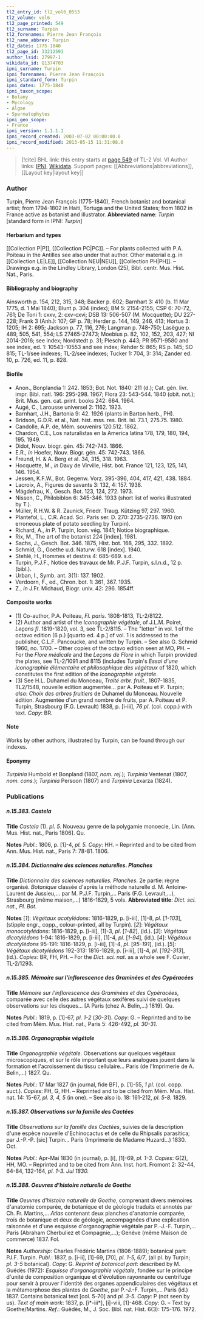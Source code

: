```yaml
---
tl2_entry_id: tl2_vol6_0553
tl2_volume: vol6
tl2_page_printed: 549
tl2_surname: Turpin
tl2_forenames: Pierre Jean François
tl2_name_abbrev: Turpin
tl2_dates: 1775-1840
tl2_page_id: 33212591
author_lsid: 27997-1
wikidata_id: Q1374703
ipni_surname: Turpin
ipni_forenames: Pierre Jean François
ipni_standard_form: Turpin
ipni_dates: 1775-1840
ipni_taxon_scope: 
- Botany
- Mycology
- Algae
- Spermatophytes
ipni_geo_scope: 
- France
ipni_version: 1.1.1.1
ipni_record_created: 2003-07-02 00:00:00.0
ipni_record_modified: 2013-05-15 11:31:08.0
---
```


> [!cite] BHL link: this entry starts at [page 549](https://www.biodiversitylibrary.org/page/33212591) of TL-2 Vol. VI
> Author links: [IPNI](https://www.ipni.org/a/27997-1), [Wikidata](https://www.wikidata.org/wiki/Q1374703). Support pages: [[Abbreviations|abbreviations]], [[Layout key|layout key]]

### Author

Turpin, Pierre Jean François (1775-1840), French botanist and botanical artist; from 1794-1802 in Haiti, Tortuga and the United States; from 1802 in France active as botanist and illustrator. 
**Abbreviated name**: *Turpin* \[standard form in IPNI: *Turpin*\]

#### Herbarium and types

[[Collection P|P]], [[Collection PC|PC]]. – For plants collected with P.A. Poiteau in the Antilles see also under that author. Other material e.g. in [[Collection LE|LE]], [[Collection NEU|NEU]], [[Collection PH|PH]]. – Drawings e.g. in the Lindley Library, London (25), Bibl. centr. Mus. Hist. Nat., Paris.

#### Bibliography and biography

Ainsworth p. 154, 212, 315, 348; Backer p. 602; Barnhart 3: 410 (b. 11 Mar 1775, d. 1 Mai 1840); Blunt p. 304 (index); BM 5: 2154-2155; CSP 6: 70-72, 761; De Toni 1: cxxv, 2: cxv-cxvi; DSB 13: 506-507 (M. Mocquette); DU 227-228; Frank 3 (Anh.): 107; GF p. 78; Herder p. 144, 149, 246, 413; Hortus 3: 1205; IH 2: 695; Jackson p. 77, 116, 276; Langman p. 748-750; Lasègue p. 489, 505, 541, 554; LS 27465-27473; Moebius p. 82, 102, 152, 203, 427; NI 2014-2016; see index; Nordstedt p. 31; Plesch p. 443; PR 9571-9580 and see index, ed. 1: 10543-10553 and see index; Rehder 5: 865; RS p. 145; SO 815; TL-1/see indexes; TL-2/see indexes; Tucker 1: 704, 3: 314; Zander ed. 10, p. 726, ed. 11, p. 828.

#### Biofile

- Anon., Bonplandia 1: 242. 1853; Bot. Not. 1840: 211 (d.); Cat. gén. livr. impr. Bibl. natl. 196: 295-298. 1967; Flora 23: 543-544. 1840 (obit. not.); Brit. Mus. gen. cat. print. books 242: 664. 1964.
- Augé, C., Larousse universel 2: 1162. 1923.
- Barnhart, J.H., Bartonia 9: 42. 1926 (plants in Barton herb., PH).
- Bridson, G.D.R. et al., Nat. hist. mss. res. Brit. Isl. 73.1, 275.75. 1980.
- Candolle, A.P. de, Mém. souvenirs 120.512. 1862.
- Chardon, C.E., Los naturalistas en la America latina 178, 179, 180, 194, 195. 1949.
- Didot, Nouv. biogr. gén. 45: 742-743. 1866.
- E.R., *in* Hoefer, Nouv. Biogr. gén. 45: 742-743. 1866.
- Freund, H. & A. Berg et al. 34, 315, 318. 1963.
- Hocquette, M., *in* Davy de Virville, Hist. bot. France 121, 123, 125, 141, 146. 1954.
- Jessen, K.F.W., Bot. Gegenw. Vorz. 395-396, 404, 417, 421, 438. 1884.
- Lacroix, A., Figures de savants 3: 132, 4: 157. 1938.
- Mägdefrau, K., Gesch. Bot. 123, 124, 272. 1973.
- Nissen, C., Philobiblon 6: 345-346. 1933 (short list of works illustrated by T.).
- Müller, R.H.W. & R. Zaunick, Friedr. Traug. Kützing 97, 297. 1960.
- Plantefol, L., C.R. Acad. Sci. Paris ser. D. 270: 2735-2736. 1970 (on erroneous plate of potato seedling by Turpin).
- Richard, A., *in* P. Turpin, Icon. vég. 1841; Notice biographique.
- Rix, M., The art of the botanist 224 \[index\]. 1981.
- Sachs, J., Gesch. Bot. 346. 1875, Hist. bot. 168, 295, 332. 1892.
- Schmid, G., Goethe u.d. Naturw. 618 \[index\]. 1940.
- Stehlé, H., Hommes et destins 4: 685-689. s.d.
- Turpin, P.J.F., Notice des travaux de Mr. P.J.F. Turpin, s.l.n.d., 12 p. (bibl.).
- Urban, I., Symb. ant. 3(1): 137. 1902.
- Verdoorn, F., ed., Chron. bot. 1: 361, 367. 1935.
- Z., *in* J.Fr. Michaud, Biogr. univ. 42: 296. 1854ff.

#### Composite works

- (1) Co-author, P.A. Poiteau, *Fl. paris*. 1808-1813, TL-2/8122.
- (2) Author and artist of the *Iconographie végétale*, of J.L.M. Poiret, *Leçons fl*. 1819-1820, vol. 3, see TL-2/8115. – The "letter" in vol. 1 of the octavo edition (6 p.) \[quarto ed. 4 p.\] of vol. 1 is addressed to the publisher, C.L.F. Pancoucke, and written by Turpin. – See also G. Schmid 1960, no. 1700. – Other copies of the octavo edition seen at MO, PH. – For the *Flore médicale* and the *Leçons de Flore* in which Turpin provided the plates, see TL-2/1091 and 8115 (includes Turpin's *Essai d'une iconographie élémentaire et philosophique des végétaux* of 1820, which constitutes the first edition of the *Iconographie végétale*.
- (3) See H.L. Duhamel du Monceau, *Traité arbr. fruit*., 1807-1835, TL2/1548, nouvelle edition augmentée... par A. Poiteau et P. Turpin; *also*: *Choix des arbres fruitiers* de Duhamel du Monceau. Nouvelle édition. Augmentée d'un grand nombre de fruits, par A. Poiteau et P. Turpin, Strasbourg (F.G. Levrault) 1838, p. \[i-iii\], *76 pl*. (col. copp.) with text. *Copy*: BR.

#### Note

Works by other authors, illustrated by Turpin, can be found through our indexes.

#### Eponymy

*Turpinia* Humbold et Bonpland (1807, *nom. rej.*); *Turpinia* Ventenat (1807, *nom. cons.*); *Turpinia* Persoon (1807) and *Turpinia* Lexarza (1824).

### Publications

##### n.15.383. Castela

**Title**
*Castela* (1). *pl. 5.* Nouveau genre de la polygamie monoecie, Lin. \[Ann. Mus. Hist. nat., Paris 1806\]. Qu.

**Notes**
*Publ*.: 1806, p. \[1\]-4, *pl. 5. Copy*: HH. – Reprinted and to be cited from Ann. Mus. Hist. nat., Paris 7: 78-81. 1806.

##### n.15.384. Dictionnaire des sciences naturelles. Planches

**Title**
*Dictionnaire des sciences naturelles. Planches*. 2e partie: règne organisé. *Botanique* classée d'après la méthode naturelle d. M. Antoine-Laurent de Jussieu,... par M. P.J.F. Turpin,... Paris (F.G. Levrault,...), Strasbourg (même maison,...) 1816-1829, 5 vols.
**Abbreviated title**: *Dict. sci. nat., Pl. Bot.*

**Notes**
\[*1*\]: *Végétaux acotylédons*: 1816-1829, p. \[i-iii\], \[1\]-8, *pl*. \[*1-103*\], (stipple engr., copp., colour-printed, all by Turpin).
\[*2*\]: *Végétaux monocotylédons*: 1816-1829, p. \[i-iii\], \[1\]-3, *pl*. \[*1-82*\], (id.).
\[*3*\]: *Végétaux dicotylédons* 1-94: 1816-1829, p. \[i-iii\], \[1\]-4, *pl*. \[*1-94*\], (id.).
\[*4*\]: *Végétaux dicotylédons* 95-191: 1816-1829, p. \[i-iii\], \[1\]-4, *pl*. \[*95-191*\], (id.).
\[*5*\]: *Végétaux dicotylédons* 192-313: 1816-1829, p. \[i-iii\], \[1\]-4, *pl*. \[*192-313*\], (id.).
*Copies*: BR, FH, PH. – For the *Dict. sci. nat*. as a whole see F. Cuvier, TL-2/1293.

##### n.15.385. Mémoire sur l'inflorescence des Graminées et des Cypéracées

**Title**
*Mémoire sur l'inflorescence des Graminées et des Cypéracées*, comparée avec celle des autres végétaux sexifères suivi de quelques observations sur les disques... \[A Paris (chez A. Belin,...) 1819\]. Qu.

**Notes**
*Publ*.: 1819, p. \[1\]-67, *pl. 1-2* (*30-31*). *Copy*: G. – Reprinted and to be cited from Mém. Mus. Hist. nat., Paris 5: 426-492, *pl. 30-31.*

##### n.15.386. Organographie végétale

**Title**
*Organographie végétale*. Observations sur quelques végétaux microscopiques, et sur le rôle important que leurs analogues jouent dans la formation et l'acroissement du tissu cellulaire... Paris (de l'Imprimerie de A. Belin,...) 1827. Qu.

**Notes**
*Publ*.: 17 Mar 1827 (in journal, fide BF), p. \[1\]-55, *1 pl*. (col. copp. auct.). *Copies*: FH, G, HH. – Reprinted and to be cited from Mém. Mus. Hist. nat. 14: 15-67, *pl. 3, 4, 5* (in one). – See also ib. 18: 161-212, *pl. 5-8.* 1829.

##### n.15.387. Observations sur la famille des Cactées

**Title**
*Observations sur la famille des Cactées*, suivies de la description d'une espèce nouvelle d'Echinocactus et de celle du Rhipsalis parasitica; par J.-P.-P. \[sic\] Turpin... Paris (Imprimerie de Madame Huzard...) 1830. Oct.

**Notes**
*Publ*.: Apr-Mai 1830 (in journal), p. \[i\], \[1\]-69, *pl. 1-3. Copies*: G(2), HH, MO. – Reprinted and to be cited from Ann. Inst. hort. Fromont 2: 32-44, 64-84, 132-164, *pl. 1-3. Jul 1830.*

##### n.15.388. Oeuvres d'histoire naturelle de Goethe

**Title**
*Oeuvres d'histoire naturelle de Goethe*, comprenant divers mémoires d'anatomie comparée, de botanique et de géologie traduits et annotés par Ch. Fr. Martins,... *Atlas* contenant deux planches d'anatomie comparée, trois de botanique et deux de géologie, accompagnées d'une explication raisonnée et d'une esquisse d'organographie végétale par P.-J.-F. Turpin,... Paris (Abraham Cherbuliez et Compagnie,...); Genéve (même Maison de commerce) 1837. Fol.

**Notes**
*Authorship*: Charles Frédéric Martins (1806-1889); botanical part: PJ.F. Turpin.
*Publ*.: 1837, p. \[i-ii\], \[1\]-69, \[70\], *pl. 1-5, 6/7*, (all pl. by Turpin; *pl. 3-5* botanical). *Copy*: G.
*Reprint of botanical part*: described by M. Guédès (1972): *Esquisse d'organographie végétale*, fondée sur le principe d'unité de composition organique et d'évolution rayonnante ou centrifuge pour servir à prouver l'identité des organes appendiculaires des végétaux et la métamorphose des plantes de *Goethe*, par P.-J.-F. Turpin,... Paris (id.) 1837. Contains botanical text \[col. 5-70\] and *pl. 3-5. Copy*: P (not seen by us).
*Text of main work*: 1837, p. \[i\*-iii\*\], \[i\]-viii, \[1\]-468. *Copy*: G. – Text by Goethe/Martins.
*Ref*.: Guèdès, M., J. Soc. Bibl. nat. Hist. 6(3): 175-176. 1972.

